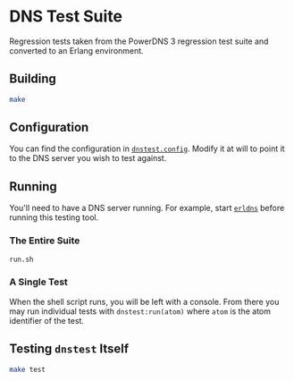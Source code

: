 # DNS Test Suite

Regression tests taken from the PowerDNS 3 regression test suite and converted to an Erlang environment.

## Building

```bash
make
```

## Configuration

You can find the configuration in [`dnstest.config`](./dnstest.config). Modify it at will to point it to the DNS server you wish to test against.

## Running

You'll need to have a DNS server running. For example, start [`erldns`](https://github.com/dnsimple/erldns) before running this testing tool.

### The Entire Suite

```bash
run.sh
```

### A Single Test

When the shell script runs, you will be left with a console. From there you may run individual tests with `dnstest:run(atom)` where `atom` is the atom identifier of the test.

## Testing `dnstest` Itself

```bash
make test
```
